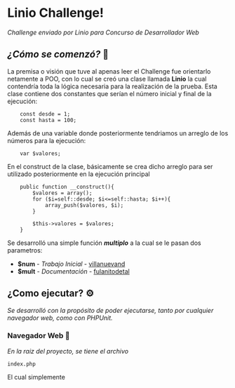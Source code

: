 # Linio Challenge!

_Challenge enviado por Linio para Concurso de Desarrollador Web_

## _¿Cómo se comenzó?_ 🚀

La premisa o visión que tuve al apenas leer el Challenge fue orientarlo netamente a POO, con lo cual se creó una clase llamada **Linio** la cual contendría toda la lógica necesaria para la realización de la prueba.
Esta clase contiene dos constantes que serían el número inicial y final de la ejecución:
```
    const desde = 1;
    const hasta = 100;
```
Además de una variable donde posteriormente tendriamos un arreglo de los números para la ejecución:
```
    var $valores;
```

En el construct de la clase, básicamente se crea dicho arreglo para ser utilizado posteriormente en la ejecución principal
```
    public function __construct(){
        $valores = array();
        for ($i=self::desde; $i<=self::hasta; $i++){
            array_push($valores, $i);
        }

        $this->valores = $valores;
    }
```

Se desarrolló una simple función _**multiplo**_ a la cual se le pasan dos parametros:
* **$num** - *Trabajo Inicial* - [villanuevand](https://github.com/villanuevand)
* **$mult** - *Documentación* - [fulanitodetal](#fulanito-de-tal)



## ¿Como ejecutar? ⚙️

_Se desarrolló con la propósito de poder ejecutarse, tanto por cualquier navegador web, como con PHPUnit._

### Navegador Web 🔩

_En la raiz del proyecto, se tiene el archivo_

```
index.php
```
El cual simplemente 
